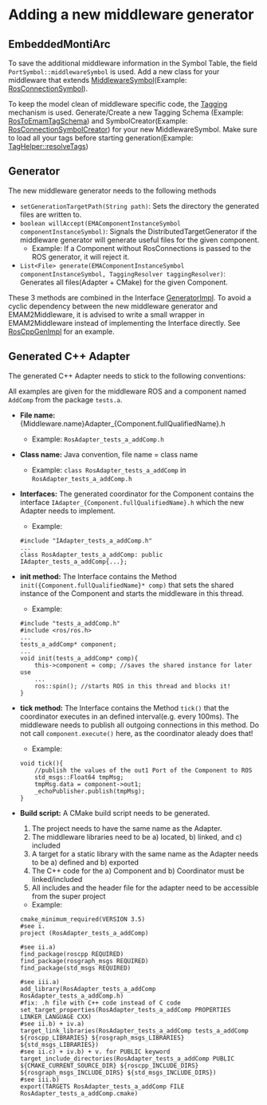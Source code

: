 # Adding a new middleware generator

## EmbeddedMontiArc
To save the additional middleware information in the Symbol Table, the field `PortSymbol::middlewareSymbol` is used.
Add a new class for your middleware that extends [MiddlewareSymbol](https://git.rwth-aachen.de/monticore/EmbeddedMontiArc/languages/EmbeddedMontiArc/blob/master/src/main/java/de/monticore/lang/embeddedmontiarc/tagging/middleware/MiddlewareSymbol.java)(Example: [RosConnectionSymbol](https://git.rwth-aachen.de/monticore/EmbeddedMontiArc/languages/EmbeddedMontiArc/blob/master/src/main/java/de/monticore/lang/embeddedmontiarc/tagging/middleware/ros/RosConnectionSymbol.java)). 

To keep the model clean of middleware specific code, the [Tagging](https://git.rwth-aachen.de/monticore/EmbeddedMontiArc/languages/Tagging) mechanism is used. Generate/Create a new Tagging Schema (Example: [RosToEmamTagSchema](https://git.rwth-aachen.de/monticore/EmbeddedMontiArc/languages/EmbeddedMontiArc/blob/master/src/main/java/de/monticore/lang/embeddedmontiarc/tagging/middleware/ros/RosToEmamTagSchema.java)) and SymbolCreator(Example: [RosConnectionSymbolCreator](https://git.rwth-aachen.de/monticore/EmbeddedMontiArc/languages/EmbeddedMontiArc/blob/master/src/main/java/de/monticore/lang/embeddedmontiarc/tagging/middleware/ros/RosConnectionSymbolCreator.java))
for your new MiddlewareSymbol. Make sure to load all your tags before starting generation(Example: [TagHelper::resolveTags](https://git.rwth-aachen.de/monticore/EmbeddedMontiArc/generators/EMAM2RosCpp/blob/master/src/main/java/de/monticore/lang/monticar/generator/roscpp/helper/TagHelper.java))

## Generator
The new middleware generator needs to the following methods
* `setGenerationTargetPath(String path)`: Sets the directory the generated files are written to.
* `boolean willAccept(EMAComponentInstanceSymbol componentInstanceSymbol)`: Signals the DistributedTargetGenerator if the middleware generator will generate useful files for the given component.
    * Example: If a Component without RosConnections is passed to the ROS generator, it will reject it.
* `List<File> generate(EMAComponentInstanceSymbol componentInstanceSymbol, TaggingResolver taggingResolver)`: Generates all files(Adapter + CMake) for the given Component.

These 3 methods are combined in the Interface [GeneratorImpl](https://git.rwth-aachen.de/monticore/EmbeddedMontiArc/generators/EMAM2Middleware/blob/master/src/main/java/de/monticore/lang/monticar/generator/middleware/impls/GeneratorImpl.java). 
To avoid a cyclic dependency between the new middleware generator and EMAM2Middleware, it is advised to write a small wrapper in EMAM2Middleware instead of implementing the Interface directly. See [RosCppGenImpl](https://git.rwth-aachen.de/monticore/EmbeddedMontiArc/generators/EMAM2Middleware/blob/master/src/main/java/de/monticore/lang/monticar/generator/middleware/impls/RosCppGenImpl.java) for an example.


## Generated C++ Adapter
The generated C++ Adapter needs to stick to the following conventions:

All examples are given for the middleware ROS and a component named `AddComp` from the package `tests.a`.

* **File name:** {Middleware.name}Adapter_{Component.fullQualifiedName}.h
    * Example: `RosAdapter_tests_a_addComp.h`
* **Class name:** Java convention, file name = class name
    * Example: `class RosAdapter_tests_a_addComp` in `RosAdapter_tests_a_addComp.h`
* **Interfaces:** The generated coordinator for the Component contains the interface `IAdapter_{Component.fullQualifiedName}.h` which the new Adapter needs to implement.
    * Example: 
    
    ```
    #include "IAdapter_tests_a_addComp.h"
    ...
    class RosAdapter_tests_a_addComp: public IAdapter_tests_a_addComp{...};
    ```
* **init method:** The Interface contains the Method ``init({Component.fullQualifiedName}* comp)`` that sets the shared instance of the Component and starts the middleware in this thread.
    * Example:
   
    ```
    #include "tests_a_addComp.h"
    #include <ros/ros.h>
    ...
    tests_a_addComp* component;
    ...
    void init(tests_a_addComp* comp){
        this->component = comp; //saves the shared instance for later use
        ...
        ros::spin(); //starts ROS in this thread and blocks it!
    }
    ```
* **tick method:** The Interface contains the Method `tick()` that the coordinator executes in an defined interval(e.g. every 100ms). The middleware needs to publish all outgoing connections in this method. Do not call `component.execute()` here, as the coordinator aleady does that!
    * Example:
    
    ```
    void tick(){
        //publish the values of the out1 Port of the Component to ROS
        std_msgs::Float64 tmpMsg;
        tmpMsg.data = component->out1;
        _echoPublisher.publish(tmpMsg);
    }
    ```
* **Build script:** A CMake build script needs to be generated.
    1. The project needs to have the same name as the Adapter.
    2. The middleware libraries need to be a) located, b) linked, and c) included
    3. A target for a static library with the same name as the Adapter needs to be a) defined and b) exported
    4. The C++ code for the a) Component and b) Coordinator must be linked/included
    5. All includes and the header file for the adapter need to be accessible from the super project
    * Example:

    ```
    cmake_minimum_required(VERSION 3.5)
    #see i.
    project (RosAdapter_tests_a_addComp)
    
    #see ii.a)
    find_package(roscpp REQUIRED)
    find_package(rosgraph_msgs REQUIRED)
    find_package(std_msgs REQUIRED)
    
    #see iii.a)
    add_library(RosAdapter_tests_a_addComp RosAdapter_tests_a_addComp.h)
    #fix: .h file with C++ code instead of C code
    set_target_properties(RosAdapter_tests_a_addComp PROPERTIES LINKER_LANGUAGE CXX)
    #see ii.b) + iv.a)
    target_link_libraries(RosAdapter_tests_a_addComp tests_a_addComp ${roscpp_LIBRARIES} ${rosgraph_msgs_LIBRARIES} ${std_msgs_LIBRARIES})
    #see ii.c) + iv.b) + v. for PUBLIC keyword
    target_include_directories(RosAdapter_tests_a_addComp PUBLIC ${CMAKE_CURRENT_SOURCE_DIR} ${roscpp_INCLUDE_DIRS} ${rosgraph_msgs_INCLUDE_DIRS} ${std_msgs_INCLUDE_DIRS})
    #see iii.b)
    export(TARGETS RosAdapter_tests_a_addComp FILE RosAdapter_tests_a_addComp.cmake)
    ```   
